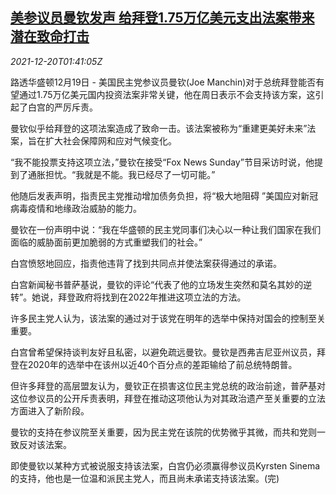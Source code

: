 <!--1639965664000-->
[美参议员曼钦发声 给拜登1.75万亿美元支出法案带来潜在致命打击](https://cn.reuters.com/article/us-senator-manchin-biden-bill-1220-idCNKBS2IZ03Q)
------

<div><i>2021-12-20T01:41:05Z</i></div><p>路透华盛顿12月19日 - 美国民主党参议员曼钦(Joe Manchin)对于总统拜登能否有望通过1.75万亿美元国内投资法案非常关键，他在周日表示不会支持该方案，这引起了白宫的严厉斥责。</p><p>曼钦似乎给拜登的这项法案造成了致命一击。该法案被称为“重建更美好未来”法案，旨在扩大社会保障网和应对气候变化。</p><p>“我不能投票支持这项立法，”曼钦在接受“Fox News Sunday”节目采访时说，他提到了通胀担忧。“我就是不能。我已经尽了一切可能。”</p><p>他随后发表声明，指责民主党推动增加债务负担，将“极大地阻碍 ”美国应对新冠病毒疫情和地缘政治威胁的能力。</p><p>曼钦在一份声明中说：“我在华盛顿的民主党同事们决心以一种让我们国家在我们面临的威胁面前更加脆弱的方式重塑我们的社会。”</p><p>白宫愤怒地回应，指责他违背了找到共同点并使法案获得通过的承诺。</p><p>白宫新闻秘书普萨基说，曼钦的评论“代表了他的立场发生突然和莫名其妙的逆转”。她说，拜登政府将找到在2022年推进这项立法的方法。</p><p>许多民主党人认为，该法案的通过对于该党在明年的选举中保持对国会的控制至关重要。</p><p>白宫曾希望保持谈判友好且私密，以避免疏远曼钦。曼钦是西弗吉尼亚州议员，拜登在2020年的选举中在该州以近40个百分点的差距输给了前总统特朗普。</p><p>但许多拜登的高层盟友认为，曼钦正在损害这位民主党总统的政治前途，普萨基对这位参议员的公开斥责表明，拜登在推动这项他认为对其政治遗产至关重要的立法方面进入了新阶段。</p><p>曼钦的支持在参议院至关重要，因为民主党在该院的优势微乎其微，而共和党则一致反对该法案。</p><p>即使曼钦以某种方式被说服支持该法案，白宫仍必须赢得参议员Kyrsten Sinema的支持，他也是一位温和派民主党人，而且尚未承诺支持该法案。(完)</p>
